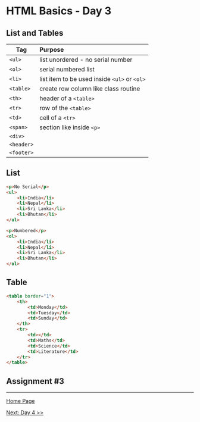 # HTML Basics - Day 3

## List and Tables  

| Tag |   Purpose |
|-----|:----------|
| `<ul>` | list unordered - no serial number |
| `<ol>` | serial numbered list |
| `<li>` | list item to be used inside `<ul>` or `<ol>`|
| `<table>` | create row column like class routine |
| `<th>` | header of a `<table>` |
| `<tr>` | row of the `<table>` |
| `<td>` | cell of a `<tr>` |
| `<span>` | section like inside `<p>` |
| `<div>` | |
| `<header>` | |
| `<footer>` | |

## List

```html
<p>No Serial</p>
<ul>
    <li>India</li>
    <li>Nepal</li>
    <li>Sri Lanka</li>
    <li>Bhutan</li>
</ul>

<p>Numbered</p>
<ol>
    <li>India</li>
    <li>Nepal</li>
    <li>Sri Lanka</li>
    <li>Bhutan</li>
</ol>
```

## Table

```html
<table border="1">
    <th>
        <td>Monday</td>
        <td>Tuesday</td>
        <td>Sunday</td>
    </th>
    <tr>
        <td></td>
        <td>Maths</td>
        <td>Science</td>
        <td>Literature</td>
    </tr>
</table>
```

## Assignment #3

---

[Home Page](../README.md)

[Next: Day 4 >>](04-html-day04.md)
